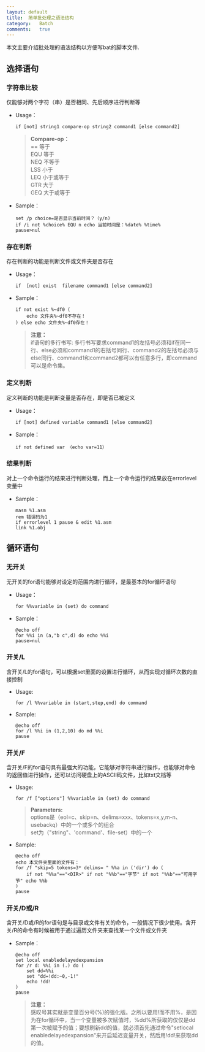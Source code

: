 ```yaml
---
layout:	default
title:	简单批处理之语法结构
category:	Batch
comments:	true
---
```

本文主要介绍批处理的语法结构以方便写bat的脚本文件.



## 选择语句
### 字符串比较
仅能够对两个字符（串）是否相同、先后顺序进行判断等  

* Usage：

	```batch
	if [not] string1 compare-op string2 command1 [else command2]
	```
	> **Compare-op：**  
	> ==    等于   
	> EQU    等于   
	> NEQ    不等于  
	> LSS    小于  
	> LEQ    小于或等于  
	> GTR    大于   
	> GEQ    大于或等于  
* Sample：

	```batch
	set /p choice=是否显示当前时间？（y/n)
	if /i not %choice% EQU n echo 当前时间是：%date% %time%
	pause>nul
	``` 

### 存在判断
存在判断的功能是判断文件或文件夹是否存在  

* Usage：

	```batch
	if  [not] exist  filename command1 [else command2]
	```
* Sample：

	```batch
	if not exist %~df0 (
		echo 文件夹%~df0不存在！
	) else echo 文件夹%~df0存在！
	```	

	> **注意：**  
	> if语句的多行书写: 多行书写要求command1的左括号必须和if在同一行、else必须和command1的右括号同行、command2的左括号必须与else同行、command1和command2都可以有任意多行，即command可以是命令集。


### 定义判断
定义判断的功能是判断变量是否存在，即是否已被定义  

* Usage：

	```batch
	if [not] defined variable command1 [else command2]
	```
* Sample：

	```batch
	if not defined var （echo var=11）
	```			 


### 结果判断
对上一个命令运行的结果进行判断处理，而上一个命令运行的结果放在errorlevel变量中  

* Sample：

	```batch
	masm %1.asm
	rem 错误码为1
	if errorlevel 1 pause & edit %1.asm
	link %1.obj
	```
 

## 循环语句
### 无开关
无开关的for语句能够对设定的范围内进行循环，是最基本的for循环语句

* Usage：

	```batch
	for %%variable in (set) do command
	```
* Sample：

	```batch
	@echo off
	for %%i in (a,"b c",d) do echo %%i
	pause>nul
	```

### 开关/L
含开关/L的for语句，可以根据set里面的设置进行循环，从而实现对循环次数的直接控制  

* Usage:

	```batch
	for /l %%variable in (start,step,end) do command
	```
* Sample:

	```batch
	@echo off
	for /l %%i in (1,2,10) do md %%i
	pause
	```

### 开关/F
含开关/F的for语句具有最强大的功能，它能够对字符串进行操作，也能够对命令的返回值进行操作，还可以访问硬盘上的ASCII码文件，比如txt文档等  

* Usage:

	```batch
	for /f ["options"] %%variable in (set) do command
	```
	> **Parameters:**  
	> options是（eol=c、skip=n、delims=xxx、tokens=x,y,m-n、usebackq）中的一个或多个的组合  
	> set为（"string"、'command'、file-set）中的一个
* Sample:

	```batch
	@echo off
	echo 本文件夹里面的文件有：
	for /f "skip=5 tokens=3* delims= " %%a in ('dir') do (
		if not "%%a"=="<DIR>" if not "%%b"=="字节" if not "%%b"=="可用字节" echo %%b
	)
	pause
	```			 

### 开关/D或/R
含开关/D或/R的for语句是与目录或文件有关的命令，一般情况下很少使用。含开关/R的命令有时候被用于通过遍历文件夹来查找某一个文件或文件夹  

* Sample：

	```batch
	@echo off
	set local enabledelayedexpansion
	for /r d: %%i in (.) do (
		set dd=%%i
		set "dd=!dd:~0,-1!"
		echo !dd!
	)
	pause
	```
	> **注意：**  
	> 感叹号其实就是变量百分号(%)的强化版。之所以要用!而不用%，是因为在for循环中，当一个变量被多次赋值时，%dd%所获取的仅仅是dd第一次被赋予的值；要想刷新dd的值，就必须首先通过命令"setlocal enabledelayedexpansion"来开启延迟变量开关，然后用!dd!来获取dd的值。

